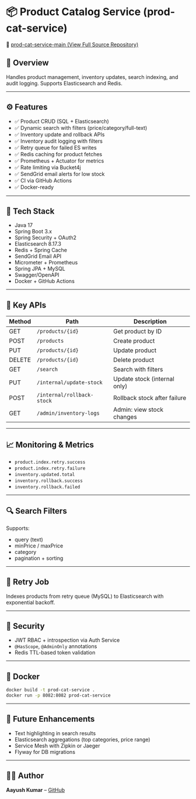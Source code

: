# 📦 Product Catalog Service (prod-cat-service)

🔗 [prod-cat-service-main (View Full Source Repository)](https://github.com/Aayush20/prod-cat-service)

## 📌 Overview
Handles product management, inventory updates, search indexing, and audit logging. Supports Elasticsearch and Redis.

---

## ⚙️ Features

- ✅ Product CRUD (SQL + Elasticsearch)
- ✅ Dynamic search with filters (price/category/full-text)
- ✅ Inventory update and rollback APIs
- ✅ Inventory audit logging with filters
- ✅ Retry queue for failed ES writes
- ✅ Redis caching for product fetches
- ✅ Prometheus + Actuator for metrics
- ✅ Rate limiting via Bucket4j
- ✅ SendGrid email alerts for low stock
- ✅ CI via GitHub Actions
- ✅ Docker-ready

---

## 🧰 Tech Stack

- Java 17
- Spring Boot 3.x
- Spring Security + OAuth2
- Elasticsearch 8.17.3
- Redis + Spring Cache
- SendGrid Email API
- Micrometer + Prometheus
- Spring JPA + MySQL
- Swagger/OpenAPI
- Docker + GitHub Actions

---

## 📂 Key APIs

| Method | Path                         | Description                 |
|--------|------------------------------|-----------------------------|
| GET    | `/products/{id}`             | Get product by ID           |
| POST   | `/products`                  | Create product              |
| PUT    | `/products/{id}`             | Update product              |
| DELETE | `/products/{id}`             | Delete product              |
| GET    | `/search`                    | Search with filters         |
| PUT    | `/internal/update-stock`     | Update stock (internal only)|
| POST   | `/internal/rollback-stock`   | Rollback stock after failure|
| GET    | `/admin/inventory-logs`      | Admin: view stock changes   |

---

## 📈 Monitoring & Metrics

- `product.index.retry.success`
- `product.index.retry.failure`
- `inventory.updated.total`
- `inventory.rollback.success`
- `inventory.rollback.failed`

---

## 🔍 Search Filters

Supports:
- query (text)
- minPrice / maxPrice
- category
- pagination + sorting

---

## 🔄 Retry Job

Indexes products from retry queue (MySQL) to Elasticsearch with exponential backoff.

---

## 🔐 Security

- JWT RBAC + introspection via Auth Service
- `@HasScope`, `@AdminOnly` annotations
- Redis TTL-based token validation

---

## 🐳 Docker

```bash
docker build -t prod-cat-service .
docker run -p 8082:8082 prod-cat-service
```

---

## 🧪 Future Enhancements

- Text highlighting in search results
- Elasticsearch aggregations (top categories, price range)
- Service Mesh with Zipkin or Jaeger
- Flyway for DB migrations

---

## 👨‍💻 Author

**Aayush Kumar** – [GitHub](https://github.com/Aayush20)
